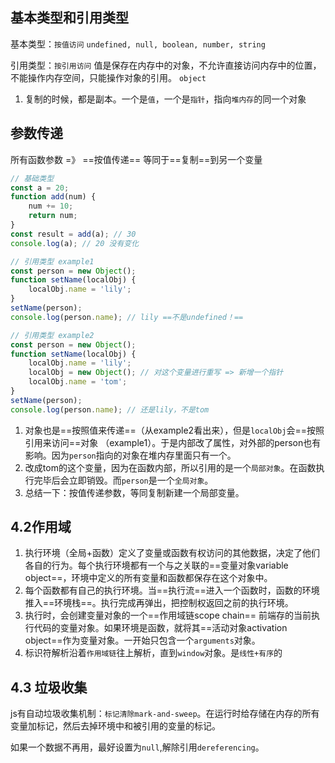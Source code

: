 ## 基本类型和引用类型
基本类型：`按值访问` `undefined, null, boolean, number, string`

引用类型：`按引用访问` 值是保存在内存中的对象，不允许直接访问内存中的位置，不能操作内存空间，只能操作对象的引用。 `object`

1. 复制的时候，都是副本。一个是`值`，一个是`指针`，指向`堆内存`的同一个对象

## 参数传递
所有函数参数 =》 ==按值传递== 等同于==复制==到另一个变量
```js
// 基础类型
const a = 20;
function add(num) {
    num += 10;
    return num;
}
const result = add(a); // 30
console.log(a); // 20 没有变化

// 引用类型 example1
const person = new Object();
function setName(localObj) {
    localObj.name = 'lily';
}
setName(person);
console.log(person.name); // lily ==不是undefined！==

// 引用类型 example2
const person = new Object();
function setName(localObj) {
    localObj.name = 'lily';
    localObj = new Object(); // 对这个变量进行重写 => 新增一个指针
    localObj.name = 'tom';
}
setName(person);
console.log(person.name); // 还是lily，不是tom
```
1. 对象也是==按照值来传递==（从example2看出来），但是`localObj`会==按照引用来访问==对象
（example1）。于是内部改了属性，对外部的person也有影响。因为`person`指向的对象在堆内存里面只有一个。
2. 改成tom的这个变量，因为在函数内部，所以引用的是一个`局部对象`。在函数执行完毕后会立即销毁。而`person`是一个`全局对象`。
3. 总结一下：按值传递参数，等同复制新建一个局部变量。



## 4.2作用域
1. 执行环境（全局+函数）定义了变量或函数有权访问的其他数据，决定了他们各自的行为。每个执行环境都有一个与之关联的==变量对象variable object==，环境中定义的所有变量和函数都保存在这个对象中。
2. 每个函数都有自己的执行环境。当==执行流==进入一个函数时，函数的环境推入==环境栈==。执行完成再弹出，把控制权返回之前的执行环境。
3. 执行时，会创建变量对象的一个==作用域链scope chain== 前端存的当前执行代码的变量对象。如果环境是函数，就将其==活动对象activation object==作为变量对象。一开始只包含一个`arguments`对象。
4. 标识符解析沿着`作用域链`往上解析，直到`window`对象。是`线性+有序`的

## 4.3 垃圾收集
js有自动垃圾收集机制：`标记清除mark-and-sweep`。在运行时给存储在内存的所有变量加标记，然后去掉环境中和被引用的变量的标记。

如果一个数据不再用，最好设置为`null`,解除引用`dereferencing`。
